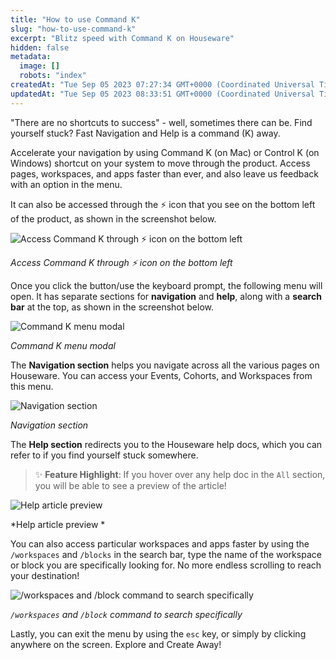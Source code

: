 ```yaml
---
title: "How to use Command K"
slug: "how-to-use-command-k"
excerpt: "Blitz speed with Command K on Houseware"
hidden: false
metadata: 
  image: []
  robots: "index"
createdAt: "Tue Sep 05 2023 07:27:34 GMT+0000 (Coordinated Universal Time)"
updatedAt: "Tue Sep 05 2023 08:33:51 GMT+0000 (Coordinated Universal Time)"
---
```

"There are no shortcuts to success" - well, sometimes there can be. Find yourself stuck? Fast Navigation and Help is a command (K) away.

Accelerate your navigation by using Command K (on Mac) or Control K (on Windows) shortcut on your system to move through the product. Access pages, workspaces, and apps faster than ever, and also leave us feedback with an option in the menu.

It can also be accessed through the :zap: icon that you see on the bottom left of the product, as shown in the screenshot below.

![Access Command K through :zap: icon on the bottom left](https://files.readme.io/d18f94b-Screenshot_2023-09-05_at_1.03.44_PM.png)

*Access Command K through :zap: icon on the bottom left*


Once you click the button/use the keyboard prompt, the following menu will open. It has separate sections for **navigation** and **help**, along with a **search bar** at the top, as shown in the screenshot below.

![Command K menu modal](https://files.readme.io/a4610d6-Screenshot_2023-09-05_at_1.10.08_PM.png)

*Command K menu modal*


The **Navigation section** helps you navigate across all the various pages on Houseware. You can access your Events, Cohorts, and Workspaces from this menu. 

![Navigation section](https://files.readme.io/449b9fa-Screenshot_2023-09-05_at_1.13.59_PM.png)

*Navigation section*


The **Help section** redirects you to the Houseware help docs, which you can refer to if you find yourself stuck somewhere.

> ✨ **Feature Highlight**: If you hover over any help doc in the `All` section, you will be able to see a preview of the article!

![Help article preview ](https://files.readme.io/be0559b-Screenshot_2023-09-05_at_1.17.21_PM.png)

*Help article preview *


You can also access particular workspaces and apps faster by using the `/workspaces` and `/blocks` in the search bar, type the name of the workspace or block you are specifically looking for. No more endless scrolling to reach your destination! 

![`/workspaces` and `/block` command to search specifically](https://files.readme.io/01e9ee3-Screenshot_2023-09-05_at_1.35.44_PM.png)

*`/workspaces` and `/block` command to search specifically*


Lastly, you can exit the menu by using the `esc` key, or simply by clicking anywhere on the screen. Explore and Create Away!
